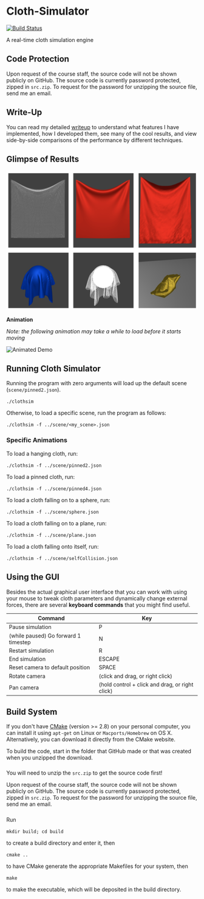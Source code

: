 # Cloth-Simulator

[![Build Status](https://travis-ci.com/Gan-Tu/Cloth-Simulator.svg?branch=master)](https://travis-ci.com/Gan-Tu/Cloth-Simulator)

A real-time cloth simulation engine

## Code Protection

Upon request of the course staff, the source code will not be shown publicly on GitHub. The source code is currently password protected, zipped in `src.zip`. To request for the password for unzipping the source file, send me an email.

## Write-Up
You can read my detailed [writeup](https://gan-tu.github.io/Cloth-Simulator/) to understand what features I have implemented, how I developed them, see many of the cool results, and view side-by-side comparisons of the performance by different techniques.

## Glimpse of Results

![Demo](docs/assets/img/demo.png)

**Animation**

_Note: the following animation may take a while to load before it starts moving_

![Animated Demo](docs/assets/img/demo2.gif)

## Running Cloth Simulator

Running the program with zero arguments will load up the default scene (`scene/pinned2.json`). 

```
./clothsim
```

Otherwise, to load a specific scene, run the program as follows:

```
./clothsim -f ../scene/<my_scene>.json
```

### Specific Animations

To load a hanging cloth, run:

```
./clothsim -f ../scene/pinned2.json
```

To load a pinned cloth, run:

```
./clothsim -f ../scene/pinned4.json
```

To load a cloth falling on to a sphere, run:

```
./clothsim -f ../scene/sphere.json
```

To load a cloth falling on to a plane, run:

```
./clothsim -f ../scene/plane.json
```

To load a cloth falling onto itself, run:

```
./clothsim -f ../scene/selfCollision.json
```

## Using the GUI

Besides the actual graphical user interface that you can work with using your mouse to tweak cloth parameters and dynamically change external forces, there are several **keyboard commands** that you might find useful.

Command | Key
------- | -----
Pause simulation    | P
(while paused) Go forward 1 timestep   |  N
Restart simulation  | R
End simulation |  ESCAPE
Reset camera to default position   |  SPACE
Rotate camera  |  (click and drag, or right click)
Pan camera  | (hold control + click and drag, or right click)

## Build System

If you don't have [CMake](https://cmake.org) (version >= 2.8) on your personal computer, you can install it using `apt-get` on Linux or `Macports/Homebrew` on OS X. Alternatively, you can download it directly from the CMake website.

To build the code, start in the folder that GitHub made or that was created when you unzipped the download. 

#####
You will need to unzip the `src.zip` to get the source code first!

Upon request of the course staff, the source code will not be shown publicly on GitHub. The source code is currently password protected, zipped in `src.zip`. To request for the password for unzipping the source file, send me an email.
#####

Run
```
mkdir build; cd build
```

to create a build directory and enter it, then

```
cmake ..
```

to have CMake generate the appropriate Makefiles for your system, then

```
make 
```

to make the executable, which will be deposited in the build directory.
